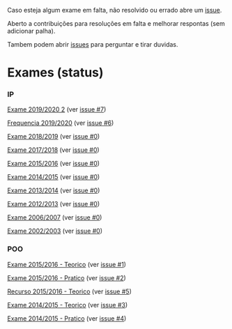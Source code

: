 Caso esteja algum exame em falta, não resolvido ou errado abre um [issue](/../../issues/).

Aberto a contribuições para resoluções em falta e melhorar respontas (sem adicionar palha).

Tambem podem abrir [issues](/../../issues/) para perguntar e tirar duvidas.

# Exames (status)
### IP
[Exame 2019/2020 2](./IP/Exame1920-2) (ver [issue #7](/../../issues/7))

[Frequencia 2019/2020](./IP/Freq1920) (ver [issue #6](/../../issues/6))

[Exame 2018/2019](./IP/Exame1819) (ver [issue #0](/../../issues/0))

[Exame 2017/2018](./IP/Exame1718) (ver [issue #0](/../../issues/0))

[Exame 2015/2016](./IP/Exame1516) (ver [issue #0](/../../issues/0))

[Exame 2014/2015](./IP/Exame1415) (ver [issue #0](/../../issues/0))

[Exame 2013/2014](./IP/Exame1314) (ver [issue #0](/../../issues/0))

[Exame 2012/2013](./IP/Exame1213) (ver [issue #0](/../../issues/0))

[Exame 2006/2007](./IP/Exame0607) (ver [issue #0](/../../issues/0))

[Exame 2002/2003](./IP/Exame0203) (ver [issue #0](/../../issues/0))

### POO
[Exame 2015/2016 - Teorico](./POO/Exame1516_Teorico) (ver [issue #1](/../../issues/1))

[Exame 2015/2016 - Pratico](./POO/Exame1516_Pratico) (ver [issue #2](/../../issues/2))

[Recurso 2015/2016 - Teorico](./POO/Recurso1516_Teorico) (ver [issue #5](/../../issues/5))

[Exame 2014/2015 - Teorico](./POO/Exame1415_Teorico) (ver [issue #3](/../../issues/3))

[Exame 2014/2015 - Pratico](./POO/Exame1415_Pratico) (ver [issue #4](/../../issues/4))
